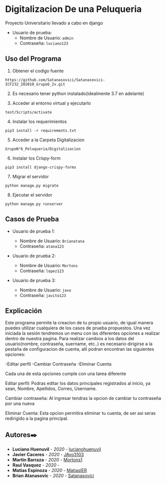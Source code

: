 # Digitalizacion De una Peluqueria

Proyecto Universitario llevado a cabo en django

* Usuario de prueba: 
  * Nombre de Usuario: `admin`
  * Contraseña: `luciano123`


## Uso del Programa 

1. Obtener el codigo fuente
```
https://github.com/Satanasovici/Satanasovici-ICF232_202010_Grupo6_2v.git
```

2. Es necesario tener python instalado(idealmente 3.7 en adelante)
 
3. Acceder al entorno virtual y ejecutarlo
```
test/Scripts/activate
```

4. Instalar los requerimientos
```
pip3 install -r requirements.txt
```

5. Acceder a la Carpeta Digitalizacion
```
GrupoN°6_Peluqueria/Digitalizacion
```

6. Instalar los Crispy-form
```
pip3 install django-crispy-forms
```

7. Migrar el servidor
```
python manage.py migrate
```

8. Ejecutar el servidor
```
python manage.py runserver
```

## Casos de Prueba

* Usuario de prueba 1: 
  * Nombre de Usuario: `Brianatana`
  * Contraseña: `atana123`
  
 
* Usuario de prueba 2: 
  * Nombre de Usuario: `Mortons`
  * Contraseña: `lopez123`
 
 
* Usuario de prueba 3: 
  * Nombre de Usuario: `javo`
  * Contraseña: `javito123`
  
 ## Explicación
 
Este programa permite la creacion de tu propio usuario, de igual manera puedes utilizar cualquiera de los casos de prueba propuestos. Una vez iniciada la sesión tendremos un menu con las diferentes opciones a realizar dentro de nuestra pagina. Para realizar cambios a los datos del usuario(nombre, contraseña, suername, etc..) es necesario dirigirse a la pestaña de configuracion de cuenta, alli podran encontran las siguientes opciones:

-Editar perfil
-Cambiar Contraseña
-Eliminar Cuenta

Cada una de esta opciones cumple con una tarea diferente

Editar perfil: Podras editar los datos principales registrados al inicio, ya sean, Nombre, Apellidos, Correo, Username.

Cambiar contraseña: Al ingresar tendras la opcion de cambiar tu contraseña por una nueva

Eliminar Cuenta: Esta opcion permitira eliminar tu cuenta, de ser asi seras redirigido a la pagina principal.

## Autores✒️
* **Luciano Huenuvil** - *2020* - [lucianohuenuvil](https://github.com/lucianohuenuvil)
* **Javier Caceres** - *2020* - [JAvo3103](https://github.com/JAvo3103)
* **Martin Barraza** - *2020* - [Mortons1](https://github.com/Mortons1)
* **Raul Vasquez** - *2020* - []()
* **Matias Espinoza** - *2020* - [MatiasIER](https://github.com/MatiasIER)
* **Brian Atanasovic** - *2020* - [Satanasovici](https://github.com/Satanasovici)
